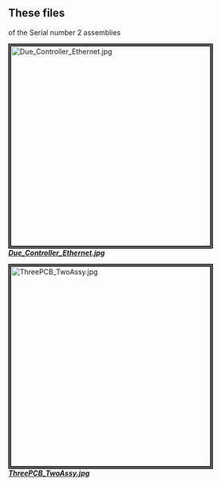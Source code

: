 ## These files
of the Serial number 2 assemblies  

<a
href="Due_Controller_Ethernet.jpg"> <img style="border:5px double black"
src="Due_Controller_Ethernet.jpg"
alt="Due_Controller_Ethernet.jpg"
width="400">  
***Due_Controller_Ethernet.jpg***
</a>



 <a
href="ThreePCB_TwoAssy.jpg"> <img style="border:5px double black"
src="ThreePCB_TwoAssy.jpg "
alt="ThreePCB_TwoAssy.jpg"
width="400">  
***ThreePCB_TwoAssy.jpg***
</a>


 
